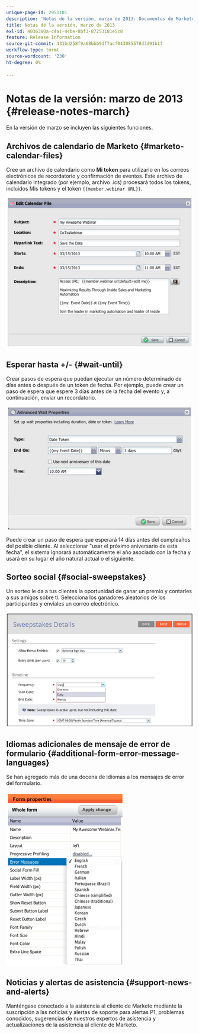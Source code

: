 ```yaml
---
unique-page-id: 2951101
description: 'Notas de la versión, marzo de 2013: Documentos de Marketo: documentación del producto'
title: Notas de la versión, marzo de 2013
exl-id: 4036380a-c4a1-44be-8bf3-87253181e5c8
feature: Release Information
source-git-commit: 431bd258f9a68bbb9df7acf043085578d3d91b1f
workflow-type: tm+mt
source-wordcount: '230'
ht-degree: 0%

---
```


# Notas de la versión: marzo de 2013 {#release-notes-march}

En la versión de marzo se incluyen las siguientes funciones.

## Archivos de calendario de Marketo {#marketo-calendar-files}

Cree un archivo de calendario como **Mi token** para utilizarlo en los correos electrónicos de recordatorio y confirmación de eventos. Este archivo de calendario integrado (por ejemplo, archivo .ics) procesará todos los tokens, incluidos Mis tokens y el token `{{member.webinar URL}}`.

![](assets/image2014-9-22-15-3a35-3a24.png)

## Esperar hasta +/- {#wait-until}

Crear pasos de espera que puedan ejecutar un número determinado de días antes o después de un token de fecha. Por ejemplo, puede crear un paso de espera que espere 3 días antes de la fecha del evento y, a continuación, enviar un recordatorio.

![](assets/image2014-9-22-15-3a35-3a44.png)

Puede crear un paso de espera que esperará 14 días antes del cumpleaños del posible cliente. Al seleccionar &quot;usar el próximo aniversario de esta fecha&quot;, el sistema ignorará automáticamente el año asociado con la fecha y usará en su lugar el año natural actual o el siguiente.

## Sorteo social {#social-sweepstakes}

Un sorteo le da a tus clientes la oportunidad de ganar un premio y contarles a sus amigos sobre ti. Selecciona los ganadores aleatorios de los participantes y envíales un correo electrónico.

![](assets/image2014-9-22-15-3a36-3a55.png)

## Idiomas adicionales de mensaje de error de formulario {#additional-form-error-message-languages}

Se han agregado más de una docena de idiomas a los mensajes de error del formulario.

![](assets/image2014-9-22-15-3a37-3a25.png)

## Noticias y alertas de asistencia {#support-news-and-alerts}

Manténgase conectado a la asistencia al cliente de Marketo mediante la suscripción a las noticias y alertas de soporte para alertas P1, problemas conocidos, sugerencias de nuestros expertos de asistencia y actualizaciones de la asistencia al cliente de Marketo.
